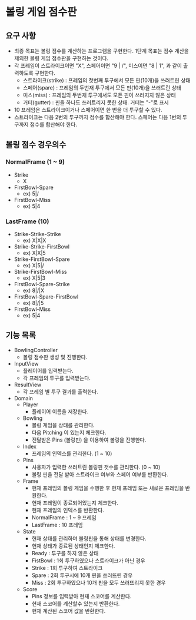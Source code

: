 # 볼링 게임 점수판

## 요구 사항
- 최종 목표는 볼링 점수를 계산하는 프로그램을 구현한다. 1단계 목표는 점수 계산을 제외한 볼링 게임 점수판을 구현하는 것이다.
- 각 프레임이 스트라이크이면 "X", 스페어이면 "9 | /", 미스이면 "8 | 1", 과 같이 출력하도록 구현한다.
  - 스트라이크(strike) : 프레임의 첫번째 투구에서 모든 핀(10개)을 쓰러트린 상태
  - 스페어(spare) : 프레임의 두번재 투구에서 모든 핀(10개)을 쓰러트린 상태
  - 미스(miss) : 프레임의 두번재 투구에서도 모든 핀이 쓰러지지 않은 상태
  - 거터(gutter) : 핀을 하나도 쓰러트리지 못한 상태. 거터는 "-"로 표시
- 10 프레임은 스트라이크이거나 스페어이면 한 번을 더 투구할 수 있다.
- 스트라이크는 다음 2번의 투구까지 점수를 합산해야 한다. 스페어는 다음 1번의 투구까지 점수를 합산해야 한다.

## 볼링 점수 경우의수

### NormalFrame (1 ~ 9)
- Strike
  - X
- FirstBowl-Spare
  - ex) 5|/
- FirstBowl-Miss
  - ex) 5|4

### LastFrame (10)
- Strike-Strike-Strike
  - ex) X|X|X
- Strike-Strike-FirstBowl
  - ex) X|X|5
- Strike-FirstBowl-Spare
  - ex) X|5|/
- Strike-FirstBowl-Miss
  - ex) X|5|3
- FirstBowl-Spare-Strike
  - ex) 8|/|X
- FirstBowl-Spare-FirstBowl
  - ex) 8|/|5
- FirstBowl-Miss
  - ex) 5|4

## 기능 목록

- BowlingController
  - 볼링 점수판 생성 및 진행한다.
- InputView
  - 플레이어를 입력받는다.
  - 각 프레임의 투구를 입력받는다.
- ResultView
  - 각 프레임 별 투구 결과를 출력한다.
- Domain
  - Player
    - 플레이어 이름을 저장한다.
  - Bowling
    - 볼링 게임을 상태를 관리한다.
    - 다음 Pitching 이 있는지 체크한다.
    - 전달받은 Pins (볼링핀) 을 이용하여 볼링을 진행한다.
  - Index
    - 프레임의 인덱스를 관리한다. (1 ~ 10)
  - Pins
    - 사용자가 입력한 쓰러트린 볼링핀 갯수를 관리한다. (0 ~ 10)
    - 볼링 핀을 전달 받아 스트라이크 여부와 스페어 여부를 반환한다.
  - Frame
    - 현재 프레임의 볼링 게임을 수행한 후 현재 프레임 또는 새로운 프레임을 반환한다.
    - 현재 프레임이 종료되어있는지 체크한다.
    - 현재 프레임의 인덱스를 반환한다.
    - NormalFrame : 1 ~ 9 프레임
    - LastFrame : 10 프레임
  - State
    - 현재 상태를 관리하며 볼링핀을 통해 상태를 변경한다.
    - 현재 상태가 종료된 상태인지 체크한다.
    - Ready : 투구를 하지 않은 상태
    - FistBowl : 1회 투구하였으나 스트라이크가 아닌 경우
    - Strike : 1회 투구하여 스트라이크
    - Spare : 2회 투구시에 10개 핀을 쓰러뜨린 경우
    - Miss : 2회 투구하였으나 10개 핀을 모두 쓰러뜨리지 못한 경우
  - Score
    - Pins 정보를 입력받아 현재 스코어를 계산한다.
    - 현재 스코어를 계산할수 있는지 반환한다.
    - 현재 계산된 스코어 값을 반환한다.